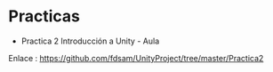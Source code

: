 # Practicas 

-  Practica 2 Introducción a Unity - Aula

Enlace : https://github.com/fdsam/UnityProject/tree/master/Practica2
